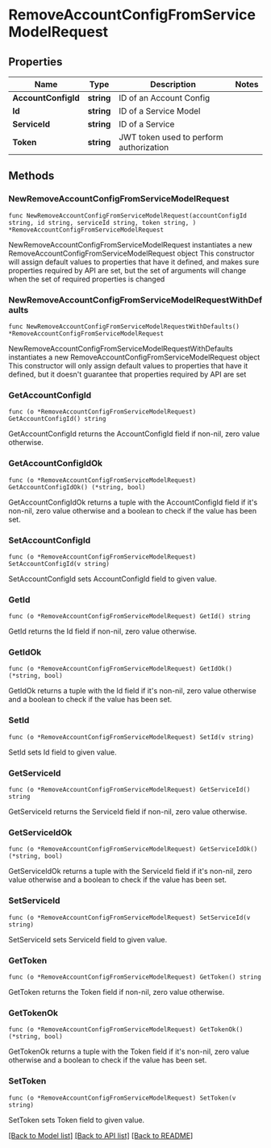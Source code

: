 # RemoveAccountConfigFromServiceModelRequest

## Properties

Name | Type | Description | Notes
------------ | ------------- | ------------- | -------------
**AccountConfigId** | **string** | ID of an Account Config | 
**Id** | **string** | ID of a Service Model | 
**ServiceId** | **string** | ID of a Service | 
**Token** | **string** | JWT token used to perform authorization | 

## Methods

### NewRemoveAccountConfigFromServiceModelRequest

`func NewRemoveAccountConfigFromServiceModelRequest(accountConfigId string, id string, serviceId string, token string, ) *RemoveAccountConfigFromServiceModelRequest`

NewRemoveAccountConfigFromServiceModelRequest instantiates a new RemoveAccountConfigFromServiceModelRequest object
This constructor will assign default values to properties that have it defined,
and makes sure properties required by API are set, but the set of arguments
will change when the set of required properties is changed

### NewRemoveAccountConfigFromServiceModelRequestWithDefaults

`func NewRemoveAccountConfigFromServiceModelRequestWithDefaults() *RemoveAccountConfigFromServiceModelRequest`

NewRemoveAccountConfigFromServiceModelRequestWithDefaults instantiates a new RemoveAccountConfigFromServiceModelRequest object
This constructor will only assign default values to properties that have it defined,
but it doesn't guarantee that properties required by API are set

### GetAccountConfigId

`func (o *RemoveAccountConfigFromServiceModelRequest) GetAccountConfigId() string`

GetAccountConfigId returns the AccountConfigId field if non-nil, zero value otherwise.

### GetAccountConfigIdOk

`func (o *RemoveAccountConfigFromServiceModelRequest) GetAccountConfigIdOk() (*string, bool)`

GetAccountConfigIdOk returns a tuple with the AccountConfigId field if it's non-nil, zero value otherwise
and a boolean to check if the value has been set.

### SetAccountConfigId

`func (o *RemoveAccountConfigFromServiceModelRequest) SetAccountConfigId(v string)`

SetAccountConfigId sets AccountConfigId field to given value.


### GetId

`func (o *RemoveAccountConfigFromServiceModelRequest) GetId() string`

GetId returns the Id field if non-nil, zero value otherwise.

### GetIdOk

`func (o *RemoveAccountConfigFromServiceModelRequest) GetIdOk() (*string, bool)`

GetIdOk returns a tuple with the Id field if it's non-nil, zero value otherwise
and a boolean to check if the value has been set.

### SetId

`func (o *RemoveAccountConfigFromServiceModelRequest) SetId(v string)`

SetId sets Id field to given value.


### GetServiceId

`func (o *RemoveAccountConfigFromServiceModelRequest) GetServiceId() string`

GetServiceId returns the ServiceId field if non-nil, zero value otherwise.

### GetServiceIdOk

`func (o *RemoveAccountConfigFromServiceModelRequest) GetServiceIdOk() (*string, bool)`

GetServiceIdOk returns a tuple with the ServiceId field if it's non-nil, zero value otherwise
and a boolean to check if the value has been set.

### SetServiceId

`func (o *RemoveAccountConfigFromServiceModelRequest) SetServiceId(v string)`

SetServiceId sets ServiceId field to given value.


### GetToken

`func (o *RemoveAccountConfigFromServiceModelRequest) GetToken() string`

GetToken returns the Token field if non-nil, zero value otherwise.

### GetTokenOk

`func (o *RemoveAccountConfigFromServiceModelRequest) GetTokenOk() (*string, bool)`

GetTokenOk returns a tuple with the Token field if it's non-nil, zero value otherwise
and a boolean to check if the value has been set.

### SetToken

`func (o *RemoveAccountConfigFromServiceModelRequest) SetToken(v string)`

SetToken sets Token field to given value.



[[Back to Model list]](../README.md#documentation-for-models) [[Back to API list]](../README.md#documentation-for-api-endpoints) [[Back to README]](../README.md)



